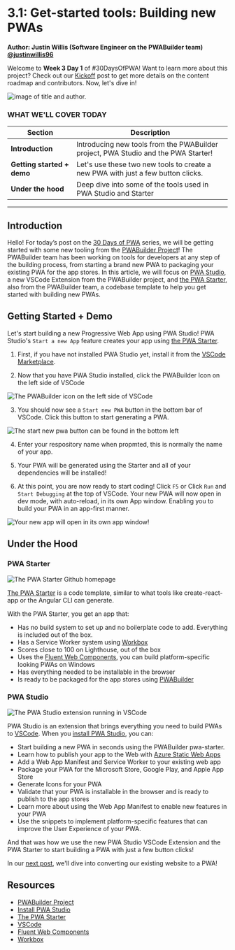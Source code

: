# 3.1: Get-started tools: Building new PWAs

**Author: Justin Willis (Software Engineer on the PWABuilder team) [@justinwillis96](https://twitter.com/Justinwillis96)**

Welcome to **Week 3 Day 1** of #30DaysOfPWA! Want to learn more about this project? Check out our [Kickoff](../index.md) post to get more details on the content roadmap and contributors. Now, let's dive in!

![image of title and author.](_media/day-01.jpg)

### WHAT WE'LL COVER TODAY

| Section                    | Description                                                                        |
| -------------------------- | ---------------------------------------------------------------------------------- |
| **Introduction**           | Introducing new tools from the PWABuilder project, PWA Studio and the PWA Starter! |
| **Getting started + demo** | Let's use these two new tools to create a new PWA with just a few button clicks.   |
| **Under the hood**         | Deep dive into some of the tools used in PWA Studio and Starter                    |

---

## Introduction

Hello! For today’s post on the [30 Days of PWA](https://aka.ms/learn-pwa/30Days-blog) series, we will be getting started with some new tooling from the [PWABuilder Project](https://aka.ms/learn-PWA/30Days-3.1/github.com/pwa-builder/PWABuilder)! The PWABuilder team has been working on tools for developers at any step of the building process, from starting a brand new PWA to packaging your existing PWA for the app stores. In this article, we will focus on [PWA Studio](https://aka.ms/learn-PWA/30Days-3.1/pwa-studio), a new VSCode Extension from the PWABuilder project, and [the PWA Starter](https://aka.ms/learn-PWA/30Days-3.1/github.com/pwa-builder/pwa-starter), also from the PWABuilder team, a codebase template to help you get started with building new PWAs.

## Getting Started + Demo

Let's start building a new Progressive Web App using PWA Studio! PWA Studio's `Start a new App` feature creates your app using [the PWA Starter](https://aka.ms/learn-PWA/30Days-3.1/github.com/pwa-builder/pwa-starter).

1. First, if you have not installed PWA Studio yet, install it from the [VSCode Marketplace](https://aka.ms/learn-PWA/30Days-3.1/pwa-studio).

2. Now that you have PWA Studio installed, click the PWABuilder Icon on the left side of VSCode

![The PWABuilder icon on the left side of VSCode](_media/icon-on-left.png)

3. You should now see a `Start new PWA` button in the bottom bar of VSCode. Click this button to start generating a PWA.

![The start new pwa button can be found in the bottom left](_media/start-new-pwa.png)

4. Enter your respository name when propmted, this is normally the name of your app.

5. Your PWA will be generated using the Starter and all of your dependencies will be installed!

6. At this point, you are now ready to start coding! Click `F5` or Click `Run` and `Start Debugging` at the top of VSCode. Your new PWA will now open in dev mode, with auto-reload, in its own App window. Enabling you to build your PWA in an app-first manner.

![Your new app will open in its own app window!](_media/new-app.png)

## Under the Hood

### PWA Starter

![The PWA Starter Github homepage](_media/pwa-starter.png)

[The PWA Starter](https://aka.ms/learn-PWA/30Days-3.1/github.com/pwa-builder/pwa-starter) is a code template, similar to what tools like create-react-app or the Angular CLI can generate.

With the PWA Starter, you get an app that:

-   Has no build system to set up and no boilerplate code to add. Everything is included out of the box.
-   Has a Service Worker system using [Workbox](https://aka.ms/learn-PWA/30Days-3.1/developers.google.com/web/tools/workbox)
-   Scores close to 100 on Lighthouse, out of the box
-   Uses the [Fluent Web Components](https://aka.ms/learn-PWA/30Days-3.1/docs.microsoft.com/en-us/fluent-ui/web-components), you can build platform-specific looking PWAs on Windows
-   Has everything needed to be installable in the browser
-   Is ready to be packaged for the app stores using [PWABuilder](https://aka.ms/learn-PWA/30Days-3.1/www.pwabuilder.com)

### PWA Studio

![The PWA Studio extension running in VSCode](_media/pwa-studio.png)

PWA Studio is an extension that brings everything you need to build PWAs to [VSCode](https://aka.ms/learn-PWA/30Days-3.1/code.visualstudio.com). When you [install PWA Studio](https://aka.ms/learn-PWA/30Days-3.1/pwa-studio), you can:

-   Start building a new PWA in seconds using the PWABuilder pwa-starter.
-   Learn how to publish your app to the Web with [Azure Static Web Apps](https://azure.microsoft.com/en-us/services/app-service/static/)
-   Add a Web App Manifest and Service Worker to your existing web app
-   Package your PWA for the Microsoft Store, Google Play, and Apple App Store
-   Generate Icons for your PWA
-   Validate that your PWA is installable in the browser and is ready to publish to the app stores
-   Learn more about using the Web App Manifest to enable new features in your PWA
-   Use the snippets to implement platform-specific features that can improve the User Experience of your PWA.

And that was how we use the new PWA Studio VSCode Extension and the PWA Starter to start building a PWA with just a few button clicks!

In our [next post](./02.md), we'll dive into converting our existing website to a PWA!

## Resources

-   [PWABuilder Project](https://aka.ms/learn-PWA/30Days-3.1/github.com/pwa-builder/PWABuilder)
-   [Install PWA Studio](https://aka.ms/learn-PWA/30Days-3.1/pwa-studio)
-   [The PWA Starter](https://aka.ms/learn-PWA/30Days-3.1/github.com/pwa-builder/pwa-starter)
-   [VSCode](https://aka.ms/learn-PWA/30Days-3.1/code.visualstudio.com)
-   [Fluent Web Components](https://aka.ms/learn-PWA/30Days-3.1/docs.microsoft.com/en-us/fluent-ui/web-components)
-   [Workbox](https://aka.ms/learn-PWA/30Days-3.1/developers.google.com/web/tools/workbox)
